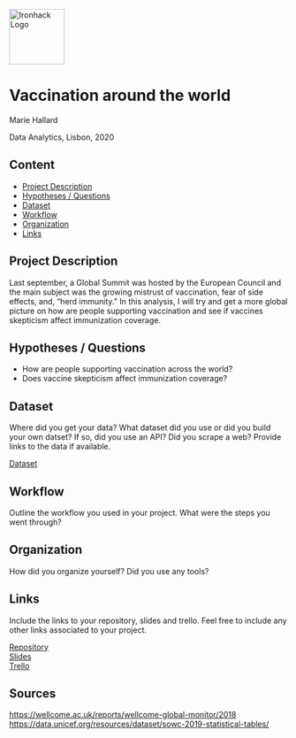 <img src="https://bit.ly/2VnXWr2" alt="Ironhack Logo" width="100"/>

# Vaccination around the world
Marie Hallard

Data Analytics, Lisbon, 2020

## Content
- [Project Description](#project-description)
- [Hypotheses / Questions](#hypotheses-/-questions)
- [Dataset](#dataset)
- [Workflow](#workflow)
- [Organization](#organization)
- [Links](#links)

<a name="project-description"></a>

## Project Description
Last september, a Global Summit was hosted by the European Council and the main subject was the growing mistrust of vaccination, fear of side effects, and, “herd immunity.” 
In this analysis, I will try and get a more global picture on how are people supporting vaccination and see if vaccines skepticism affect immunization coverage.

<a name="hypotheses-/-questions"></a>

## Hypotheses / Questions
- How are people supporting vaccination across the world?
- Does vaccine skepticism affect immunization coverage?

<a name="dataset"></a>

## Dataset
Where did you get your data? What dataset did you use or did you build your own datset? If so, did you use an API? Did you scrape a web? Provide links to the data if available.

[Dataset]() 

<a name="workflow"></a>

## Workflow
Outline the workflow you used in your project. What were the steps you went through?

<a name="organization"></a>

## Organization
How did you organize yourself? Did you use any tools?

<a name="links"></a>

## Links
Include the links to your repository, slides and trello. Feel free to include any other links associated to your project. 

[Repository](https://github.com/)  
[Slides](https://slides.com/)  
[Trello](https://trello.com/en)  

## Sources
https://wellcome.ac.uk/reports/wellcome-global-monitor/2018
https://data.unicef.org/resources/dataset/sowc-2019-statistical-tables/
